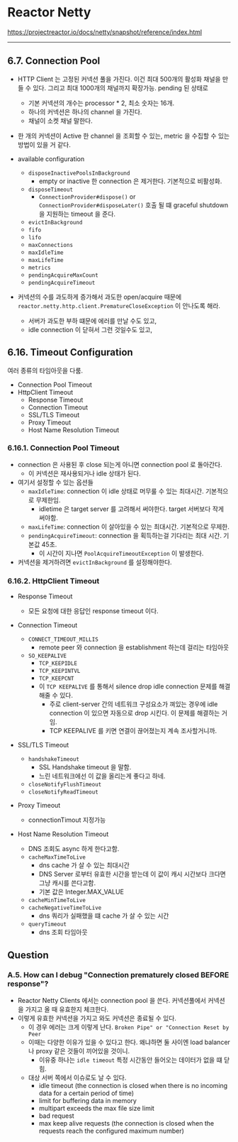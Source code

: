 # Reactor Netty 

https://projectreactor.io/docs/netty/snapshot/reference/index.html

*** 

## 6.7. Connection Pool

- HTTP Client 는 고정된 커넥션 풀을 가진다. 이건 최대 500개의 활성화 채널을 만들 수 있다. 그리고 최대 1000개의 채널까지 확장가능. pending 된 상태로
  - 기본 커넥션의 개수는 processor * 2, 최소 숫자는 16개. 
  - 하나의 커넥션은 하나의 channel 을 가진다. 
  - 채널이 소켓 채널 말한다. 

- 한 개의 커넥션이 Active 한 channel 을 조회할 수 있는, metric 을 수집할 수 있는 방법이 있을 거 같다. 

- available configuration 
  - `disposeInactivePoolsInBackground`
    - empty or inactive 한 connection 은 제거한다. 기본적으로 비활성화.
  - `disposeTimeout`
    - `ConnectionProvider#dispose()` or `ConnectionProvider#disposeLater()` 호출 될 떄 graceful shutdown 을 지원하는 timeout 을 준다.
  - `evictInBackground`
  - `fifo`
  - `lifo`
  - `maxConnections`
  - `maxIdleTime`
  - `maxLifeTime`
  - `metrics`
  - `pendingAcquireMaxCount`
  - `pendingAcquireTimeout`

- 커넥션의 수를 과도하게 증가해서 과도한 open/acquire 때문에 `reactor.netty.http.client.PrematureCloseException` 이 안나도록 해라. 
  - 서버가 과도한 부하 떄문에 에러를 만날 수도 있고, 
  - idle connection 이 닫혀서 그런 것일수도 있고,

## 6.16. Timeout Configuration

여러 종류의 타임아웃을 다룸. 

- Connection Pool Timeout 
- HttpClient Timeout 
  - Response Timeout 
  - Connection Timeout 
  - SSL/TLS Timeout 
  - Proxy Timeout 
  - Host Name Resolution Timeout 

### 6.16.1. Connection Pool Timeout

- connection 은 사용된 후 close 되는게 아니면 connection pool 로 돌아간다.
  - 이 커넥션은 재사용되거나 idle 상태가 된다. 
- 여기서 설정할 수 있는 옵션들
  - `maxIdleTime`: connection 이 idle 상태로 머무룰 수 있는 최대시간. 기본적으로 무제한임.
    - idletime 은 target server 를 고려해서 써야한다. target 서버보다 작게 써야함.
  - `maxLifeTime`: connection 이 살아있을 수 있는 최대시간. 기본적으로 무제한. 
  - `pendingAcquireTimeout`: connection 을 획득하는걸 기다리는 최대 시간. 기본값 45초.
    - 이 시간이 지나면 `PoolAcquireTimeoutException` 이 발생한다.
- 커넥션을 제거하려면 `evictInBackground` 를 설정해야한다.

### 6.16.2. HttpClient Timeout

- Response Timeout
  - 모든 요청에 대한 응답인 response timeout 이다.

- Connection Timeout
  - `CONNECT_TIMEOUT_MILLIS`
    - remote peer 와 connection 을 establishment 하는데 걸리는 타임아웃 
  - `SO_KEEPALIVE`
    - `TCP_KEEPIDLE`
    - `TCP_KEEPINTVL`
    - `TCP_KEEPCNT`
    - 이 `TCP KEEPALIVE` 를 통해서 silence drop idle connection 문제를 해결해줄 수 있다. 
      - 주로 client-server 간의 네트워크 구성요소가 껴있는 경우에 idle connection 이 있으면 자동으로 drop 시킨다. 이 문제를 해결하는 거임.
      - TCP KEEPALIVE 를 키면 연결이 끊어졌는지 계속 조사할거니까.

- SSL/TLS Timeout
  - `handshakeTimeout`
    - SSL Handshake timeout 을 말함.
    - 느린 네트워크에선 이 값을 올리는게 좋다고 하네. 
  - `closeNotifyFlushTimeout`
  - `closeNotifyReadTimeout`

- Proxy Timeout
  - connectionTimout 지정가능

- Host Name Resolution Timeout
  - DNS 조회도 async 하게 한다고함.
  - `cacheMaxTimeToLive`
    - dns cache 가 살 수 있는 최대시간 
    - DNS Server 로부터 유효한 시간을 받는데 이 값이 캐시 시간보다 크다면 그냥 캐시를 쓴다고함.
    - 기본 값은 Integer.MAX_VALUE
  - `cacheMinTimeToLive`
  - `cacheNegativeTimeToLive`
    - dns 쿼리가 실패했을 떄 cache 가 살 수 있는 시간
  - `queryTimeout`
    - dns 조회 타임아웃

## Question 

### A.5. How can I debug "Connection prematurely closed BEFORE response"?

- Reactor Netty Clients 에서는 connection pool 을 쓴다. 커넥션풀에서 커넥션을 가지고 올 때 유효한지 체크한다. 
- 이렇게 유효한 커넥션을 가지고 와도 커넥션은 종료될 수 있다. 
  - 이 경우 에러는 크게 이렇게 난다. `Broken Pipe" or "Connection Reset by Peer`
  - 이때는 다양한 이유가 있을 수 있다고 한다. 왜냐하면 둘 사이엔 load balancer 나 proxy 같은 것들이 끼어있을 것이니.
    - 이유중 하나는 `idle timeout` 특정 시간동안 들어오는 데이터가 없을 떄 닫힘.
  - 대상 서버 쪽에서 이슈로도 날 수 있다.
    - idle timeout (the connection is closed when there is no incoming data for a certain period of time)
    - limit for buffering data in memory 
    - multipart exceeds the max file size limit 
    - bad request 
    - max keep alive requests (the connection is closed when the requests reach the configured maximum number)
